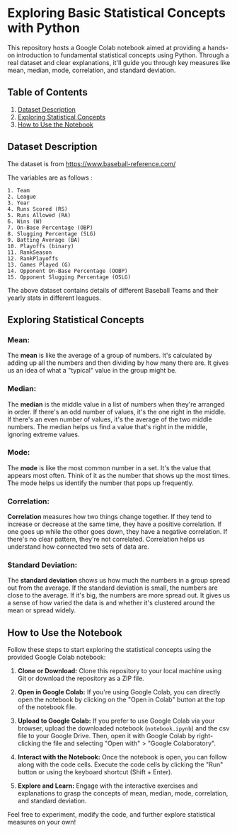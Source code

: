 
# Exploring Basic Statistical Concepts with Python

This repository hosts a Google Colab notebook aimed at providing a hands-on introduction to fundamental statistical concepts using Python. Through a real dataset and clear explanations, it'll guide you through key measures like mean, median, mode, correlation, and standard deviation.

## Table of Contents

1. [Dataset Description](#dataset-description)
2. [Exploring Statistical Concepts](#exploring-statistical-concepts)
3. [How to Use the Notebook](#how-to-use-the-notebook)

## Dataset Description

The dataset is from https://www.baseball-reference.com/

The variables are as follows :

    1. Team
    2. League
    3. Year
    4. Runs Scored (RS)
    5. Runs Allowed (RA)
    6. Wins (W)
    7. On-Base Percentage (OBP)
    8. Slugging Percentage (SLG)
    9. Batting Average (BA)
    10. Playoffs (binary)
    11. RankSeason
    12. RankPlayoffs
    13. Games Played (G)
    14. Opponent On-Base Percentage (OOBP)
    15. Opponent Slugging Percentage (OSLG)

The above dataset contains details of different Baseball Teams and their yearly stats in different leagues.

## Exploring Statistical Concepts

### Mean:
The **mean** is like the average of a group of numbers. It's calculated by adding up all the numbers and then dividing by how many there are. It gives us an idea of what a "typical" value in the group might be.

### Median:
The **median** is the middle value in a list of numbers when they're arranged in order. If there's an odd number of values, it's the one right in the middle. If there's an even number of values, it's the average of the two middle numbers. The median helps us find a value that's right in the middle, ignoring extreme values.

### Mode:
The **mode** is like the most common number in a set. It's the value that appears most often. Think of it as the number that shows up the most times. The mode helps us identify the number that pops up frequently.

### Correlation:
**Correlation** measures how two things change together. If they tend to increase or decrease at the same time, they have a positive correlation. If one goes up while the other goes down, they have a negative correlation. If there's no clear pattern, they're not correlated. Correlation helps us understand how connected two sets of data are.

### Standard Deviation:
The **standard deviation** shows us how much the numbers in a group spread out from the average. If the standard deviation is small, the numbers are close to the average. If it's big, the numbers are more spread out. It gives us a sense of how varied the data is and whether it's clustered around the mean or spread widely.

## How to Use the Notebook

Follow these steps to start exploring the statistical concepts using the provided Google Colab notebook:

1. **Clone or Download:** Clone this repository to your local machine using Git or download the repository as a ZIP file.

2. **Open in Google Colab:** If you're using Google Colab, you can directly open the notebook by clicking on the "Open in Colab" button at the top of the notebook file.

3. **Upload to Google Colab:** If you prefer to use Google Colab via your browser, upload the downloaded notebook (`notebook.ipynb`) and the csv file to your Google Drive. Then, open it with Google Colab by right-clicking the file and selecting "Open with" > "Google Colaboratory".

4. **Interact with the Notebook:** Once the notebook is open, you can follow along with the code cells. Execute the code cells by clicking the "Run" button or using the keyboard shortcut (Shift + Enter).

5. **Explore and Learn:** Engage with the interactive exercises and explanations to grasp the concepts of mean, median, mode, correlation, and standard deviation.

Feel free to experiment, modify the code, and further explore statistical measures on your own!

